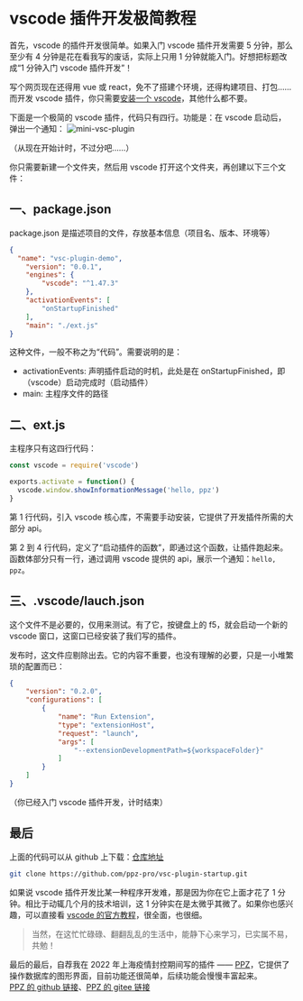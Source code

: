 # vscode 插件开发极简教程
首先，vscode 的插件开发很简单。如果入门 vscode 插件开发需要 5 分钟，那么至少有 4 分钟是花在看我写的废话，实际上只用 1 分钟就能入门。好想把标题改成“1 分钟入门 vscode 插件开发”！

写个网页现在还得用 vue 或 react，免不了搭建个环境，还得构建项目、打包……而开发 vscode 插件，你只需要[安装一个 vscode](https://code.visualstudio.com/)，其他什么都不要。

下面是一个极简的 vscode 插件，代码只有四行。功能是：在 vscode 启动后，弹出一个通知：
![mini-vsc-plugin](https://files20220620.oss-cn-shanghai.aliyuncs.com/mini_vsc_plugin.png)

（从现在开始计时，不过分吧……）

你只需要新建一个文件夹，然后用 vscode 打开这个文件夹，再创建以下三个文件：
## 一、package.json
package.json 是描述项目的文件，存放基本信息（项目名、版本、环境等）
``` json
{
  "name": "vsc-plugin-demo",
	"version": "0.0.1",
	"engines": {
		"vscode": "^1.47.3"
	},
	"activationEvents": [
		"onStartupFinished"
	],
	"main": "./ext.js"
}
```
这种文件，一般不称之为“代码”。需要说明的是：
+ activationEvents: 声明插件启动的时机，此处是在 onStartupFinished，即（vscode）启动完成时（启动插件）
+ main: 主程序文件的路径

## 二、ext.js
主程序只有这四行代码：
``` js
const vscode = require('vscode')

exports.activate = function() {
  vscode.window.showInformationMessage('hello, ppz')
}
```
第 1 行代码，引入 vscode 核心库，不需要手动安装，它提供了开发插件所需的大部分 api。

第 2 到 4 行代码，定义了“启动插件的函数”，即通过这个函数，让插件跑起来。函数体部分只有一行，通过调用 vscode 提供的 api，展示一个通知：```hello, ppz```。

## 三、.vscode/lauch.json
这个文件不是必要的，仅用来测试。有了它，按键盘上的 f5，就会启动一个新的 vscode 窗口，这窗口已经安装了我们写的插件。

发布时，这文件应剔除出去。它的内容不重要，也没有理解的必要，只是一小堆繁琐的配置而已：
``` json
{
	"version": "0.2.0",
	"configurations": [
		{
			"name": "Run Extension",
			"type": "extensionHost",
			"request": "launch",
			"args": [
				"--extensionDevelopmentPath=${workspaceFolder}"
			]
		}
	]
}
```

（你已经入门 vscode 插件开发，计时结束）

## 最后
上面的代码可以从 github 上下载：[仓库地址](https://github.com/ppz-pro/vsc-plugin-startup)
``` bash
git clone https://github.com/ppz-pro/vsc-plugin-startup.git
```

如果说 vscode 插件开发比某一种程序开发难，那是因为你在它上面才花了 1 分钟。相比于动辄几个月的技术培训，这 1 分钟实在是太微乎其微了。如果你也感兴趣，可以直接看 [vscode 的官方教程](https://code.visualstudio.com/api/get-started/your-first-extension)，很全面，也很细。

> 当然，在这忙忙碌碌、翻翻乱乱的生活中，能静下心来学习，已实属不易，共勉！

最后的最后，自荐我在 2022 年上海疫情封控期间写的插件 —— [PPZ](https://marketplace.visualstudio.com/items?itemName=ppz.ppz)，它提供了操作数据库的图形界面，目前功能还很简单，后续功能会慢慢丰富起来。  
[PPZ 的 github 链接](https://github.com/ppz-pro/ppz.vscode)、[PPZ 的 gitee 链接](https://gitee.com/ppz-pro/ppz.vscode)